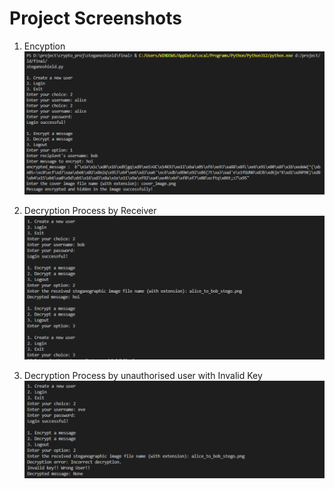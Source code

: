 # Project Screenshots

1. Encyption
    ![Encyption](../proj3_steganography/screenshots/encryption.png  "Encyption")

2. Decryption Process by Receiver
    ![Decyption](../proj3_steganography/screenshots/decryption.png  "Decryption Process")

3. Decryption Process by unauthorised user with Invalid Key
    ![Decyption](../proj3_steganography/screenshots/decryption_invalidkey.png  "Decryption Process")